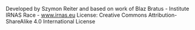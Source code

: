 Developed by Szymon Reiter and based on work of Blaz Bratus - Institute IRNAS Race - www.irnas.eu
License: Creative Commons Attribution-ShareAlike 4.0 International License
